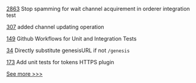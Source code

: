 
[2863](https://github.com/hyperledger/fabric/pull/2863) Stop spamming for wait channel acquirement in orderer integration test

[307](https://github.com/hyperledger/cello/pull/307) added channel updating operation

[149](https://github.com/hyperledger-labs/weaver-dlt-interoperability/pull/149) Github Workflows for Unit and Integration Tests

[34](https://github.com/hyperledger-labs/business-partner-agent-chart/pull/34) Directly substitute genesisURL if not `/genesis`

[173](https://github.com/hyperledger-labs/firefly/pull/173) Add unit tests for tokens HTTPS plugin


[See more >>>](https://start-here.hyperledger.org/pull-requests)
